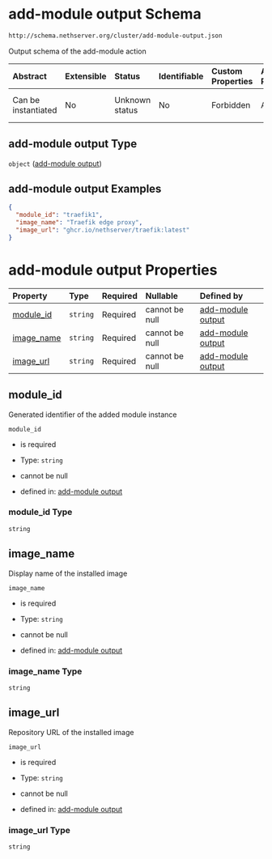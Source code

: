 # add-module output Schema

```txt
http://schema.nethserver.org/cluster/add-module-output.json
```

Output schema of the add-module action

| Abstract            | Extensible | Status         | Identifiable | Custom Properties | Additional Properties | Access Restrictions | Defined In                                                                      |
| :------------------ | :--------- | :------------- | :----------- | :---------------- | :-------------------- | :------------------ | :------------------------------------------------------------------------------ |
| Can be instantiated | No         | Unknown status | No           | Forbidden         | Allowed               | none                | [add-module-output.json](cluster/add-module-output.json "open original schema") |

## add-module output Type

`object` ([add-module output](add-module-output-1.md))

## add-module output Examples

```json
{
  "module_id": "traefik1",
  "image_name": "Traefik edge proxy",
  "image_url": "ghcr.io/nethserver/traefik:latest"
}
```

# add-module output Properties

| Property                   | Type     | Required | Nullable       | Defined by                                                                                                                                             |
| :------------------------- | :------- | :------- | :------------- | :----------------------------------------------------------------------------------------------------------------------------------------------------- |
| [module\_id](#module_id)   | `string` | Required | cannot be null | [add-module output](add-module-output-1-properties-module_id.md "http://schema.nethserver.org/cluster/add-module-output.json#/properties/module_id")   |
| [image\_name](#image_name) | `string` | Required | cannot be null | [add-module output](add-module-output-1-properties-image_name.md "http://schema.nethserver.org/cluster/add-module-output.json#/properties/image_name") |
| [image\_url](#image_url)   | `string` | Required | cannot be null | [add-module output](add-module-output-1-properties-image_url.md "http://schema.nethserver.org/cluster/add-module-output.json#/properties/image_url")   |

## module\_id

Generated identifier of the added module instance

`module_id`

*   is required

*   Type: `string`

*   cannot be null

*   defined in: [add-module output](add-module-output-1-properties-module_id.md "http://schema.nethserver.org/cluster/add-module-output.json#/properties/module_id")

### module\_id Type

`string`

## image\_name

Display name of the installed image

`image_name`

*   is required

*   Type: `string`

*   cannot be null

*   defined in: [add-module output](add-module-output-1-properties-image_name.md "http://schema.nethserver.org/cluster/add-module-output.json#/properties/image_name")

### image\_name Type

`string`

## image\_url

Repository URL of the installed image

`image_url`

*   is required

*   Type: `string`

*   cannot be null

*   defined in: [add-module output](add-module-output-1-properties-image_url.md "http://schema.nethserver.org/cluster/add-module-output.json#/properties/image_url")

### image\_url Type

`string`

